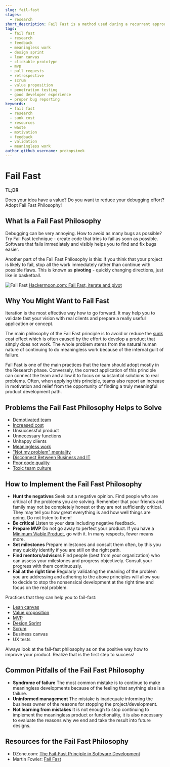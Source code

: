 ```yaml
---
slug: fail-fast
stages:
  - research
short_description: Fail Fast is a method used during a recurrent approach to determine whether an idea has a value for the client or solution. An important goal is to minimize losses when testing reveals something is not working and quickly try something else.
tags:
  - fail fast
  - research
  - feedback
  - meaningless work
  - design sprint
  - lean canvas
  - clickable prototype
  - mvp
  - pull requests
  - retrospective
  - scrum
  - value proposition
  - penetration testing
  - good developer experience
  - proper bug reporting
keywords:
  - fail fast
  - research
  - sunk cost
  - resources
  - waste
  - motivation
  - feedback
  - validation
  - meaningless work
author_github_username: prokopsimek
---
```


# Fail Fast

**TL;DR**

Does your idea have a value? Do you want to reduce your debugging effort? Adopt Fail Fast Philosophy!

## What Is a Fail Fast Philosophy

Debugging can be very annoying. How to avoid as many bugs as possible? Try Fail Fast technique - create code that tries to fail as soon as possible. Software that fails immediately and visibly helps you to find and fix bugs easier.

Another part of the Fail Fast Philosophy is this: if you think that your project is likely to fail, stop all the work immediately rather than continue with possible flaws. This is known as **pivoting** - quickly changing directions, just like in basketball.

![Fail Fast](/files/fail_fast.jpg)
[Hackermoon.com: Fail Fast, iterate and pivot](https://hackernoon.com/fail-fast-iterate-and-pivot-8d00d6c00836)

## Why You Might Want to Fail Fast

Iteration is the most effective way how to go forward. It may help you to validate fast your vision with real clients and prepare a really useful application or concept.

The main philosophy of the Fail Fast principle is to avoid or reduce the [sunk cost](/problems/sunk-cost) effect which is often caused by the effort to develop a product that simply does not work.
The whole problem stems from the natural human nature of continuing to do meaningless work because of the internal guilt of failure.

Fail Fast is one of the main practices that the team should adopt mostly in the Research phase. Conversely, the correct application of this principle can connect the team and allow it to focus on substantial solutions to real problems. Often, when applying this principle, teams also report an increase in motivation and relief from the opportunity of finding a truly meaningful product development path.

## Problems the Fail Fast Philosophy Helps to Solve

- [Demotivated team](/problems/demotivated-team)
- [Increased cost](/problems/increased-cost)
- Unsuccessful product
- Unnecessary functions
- Unhappy clients
- [Meaningless work](/problems/meaningless-work)
- ["Not my problem" mentality](/problems/not-my-problem-mentality)
- [Disconnect Between Business and IT](/problems/disconnect-between-business-and-it)
- [Poor code quality](/problems/poor-code-quality)
- [Toxic team culture](/problems/toxic-team-culture)

## How to Implement the Fail Fast Philosophy

- **Hunt the negatives**
  Seek out a negative opinion. Find people who are critical of the problems you are solving. Remember that your friends and family may not be completely honest or they are not sufficiently critical. They may tell you how great everything is and how well things are going. Do not listen to them!
- **Be critical**
  Listen to your data including negative feedback.
- **Prepare MVP**
  Do not go away to perfect your product. If you have a [Minimum Viable Product](/practices/minimum-viable-product), go with it. In many respects, fewer means more.
- **Set milestones**
  Prepare milestones and consult them often, by this you may quickly identify if you are still on the right path.
- **Find mentors/advisors**
  Find people (best from your organization) who can assess your milestones and progress objectively. Consult your progress with them continuously.
- **Fail at the right time**
  Regularly validating the meaning of the problem you are addressing and adhering to the above principles will allow you to decide to stop the nonsensical development at the right time and focus on the real problem.

Practices that they can help you to fail-fast:

- [Lean canvas](/practices/lean-canvas)
- [Value proposition](/practices/value-proposition)
- [MVP](/practices/minimum-viable-product)
- [Design Sprint](/practices/design-sprint)
- [Scrum](/practices/scrum)
- Business canvas
- UX tests

Always look at the fail-fast philosophy as on the positive way how to improve your product. Realize that is the first step to success!

## Common Pitfalls of the Fail Fast Philosophy

- **Syndrome of failure**
   The most common mistake is to continue to make meaningless developments because of the feeling that anything else is a failure.
- **Uninformed management**
   The mistake is inadequate informing the business owner of the reasons for stopping the project/development.
- **Not learning from mistakes**
   It is not enough to stop continuing to implement the meaningless product or functionality, it is also necessary to evaluate the reasons why we end and take the result into future designs.

## Resources for the Fail Fast Philosophy

- DZone.com: [The Fail-Fast Principle in Software Development](https://dzone.com/articles/fail-fast-principle-in-software-development)
- Martin Fowler: [Fail Fast](https://www.martinfowler.com/ieeeSoftware/failFast.pdf)
